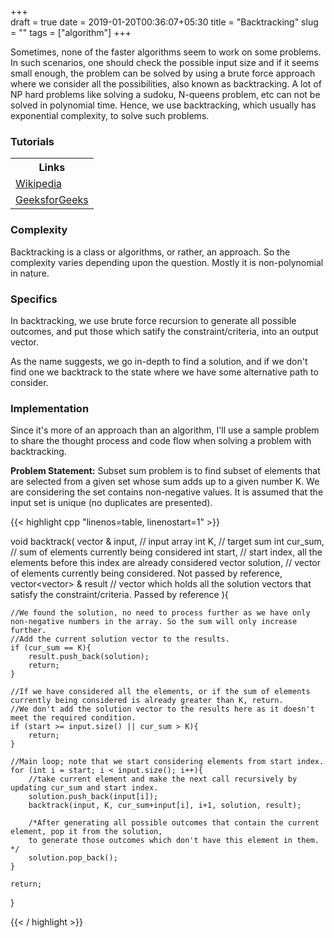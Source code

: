 +++     
draft = true
date = 2019-01-20T00:36:07+05:30
title = "Backtracking"
slug = ""
tags = ["algorithm"]
+++
<p>Sometimes, none of the faster algorithms seem to work on some problems. In such scenarios, one should check the possible input size and if it seems small enough, the problem can be solved by using a brute force approach where we consider all the possibilities, also known as backtracking. A lot of NP hard problems like solving a sudoku, N-queens problem, etc can not be solved in polynomial time. Hence, we use backtracking, which usually has exponential complexity, to solve such problems.
<!--more-->
<h3> Tutorials </h3>

<table>
  <tr>
    <th>Links</th>
  </tr>
  <tr>
      <td><a href="https://en.wikipedia.org/wiki/Quicksort">Wikipedia</a></td>
  </tr>
  <tr>
      <td><a href="https://www.geeksforgeeks.org/backtracking-algorithms/">GeeksforGeeks</a></td>
  </tr>
</table>


<h3> Complexity </h3>
<p> Backtracking is a class or algorithms, or rather, an approach. So the complexity varies depending upon the question.
Mostly it is non-polynomial in nature.

<h3> Specifics </h3>
<p> In backtracking, we use brute force recursion to generate all possible outcomes, and put those which satify the constraint/criteria, into an output vector.
<p> As the name suggests, we go in-depth to find a solution, and if we don't find one we backtrack to the state where we have some alternative path to consider.

<h3> Implementation </h3>
<p> Since it's more of an approach than an algorithm, I'll use a sample problem to share the thought process and code flow when solving a problem with backtracking.


<p><b>Problem Statement:</b> Subset sum problem is to find subset of elements that are selected from a given set whose sum adds up to a given number K. We are considering the set contains non-negative values. It is assumed that the input set is unique (no duplicates are presented).

{{< highlight cpp "linenos=table, linenostart=1" >}}

void backtrack(
    vector<int> & input,            // input array
    int K,                          // target sum
    int cur_sum,                    // sum of elements currently being considered
    int start,                      // start index, all the elements before this index are already considered
    vector<int> solution,           // vector of elements currently being considered. Not passed by reference,
    vector<vector<int>> & result    // vector which holds all the solution vectors that satisfy the constraint/criteria. Passed by reference
){ 
    
    //We found the solution, no need to process further as we have only non-negative numbers in the array. So the sum will only increase further.
    //Add the current solution vector to the results.
    if (cur_sum == K){             
        result.push_back(solution);
        return;
    }
    
    //If we have considered all the elements, or if the sum of elements currently being considered is already greater than K, return.
    //We don't add the solution vector to the results here as it doesn't meet the required condition.
    if (start >= input.size() || cur_sum > K){
        return;
    }
    
    //Main loop; note that we start considering elements from start index.
    for (int i = start; i < input.size(); i++){
        //take current element and make the next call recursively by updating cur_sum and start index.
        solution.push_back(input[i]);
        backtrack(input, K, cur_sum+input[i], i+1, solution, result);
    
        /*After generating all possible outcomes that contain the current element, pop it from the solution,
        to generate those outcomes which don't have this element in them. */
        solution.pop_back();
    }
    
    return;
}

{{< / highlight >}}

